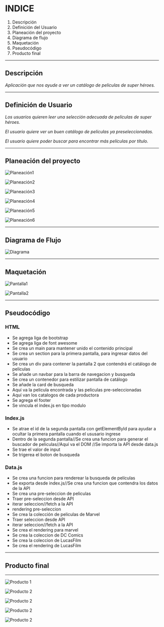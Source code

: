 # **INDICE**

1. Descripción
2. Definición del Usuario
3. Planeación del proyecto
4. Diagrama de flujo
5. Maquetación
6. Pseudocódigo
7. Producto final

---

## **Descripción**

_Aplicación que nos ayude a ver un catálogo de peliculas de super héroes._

---

## **Definición de Usuario**

_Los usuarios quieren leer una selección adecuada de películas de super héroes._

_El usuario quiere ver un buen catálogo de películas ya preseleccionadas._

_El usuario quiere poder buscar para encontrar más películas por título._

---

## **Planeación del proyecto**

![Planeación1](./assets/1.Planning.png)

![Planeación2](./assets/2.Planning.png)

![Planeación3](./assets/3.Planning.png)

![Planeación4](./assets/4.Planning.png)

![Planeación5](./assets/5.Planning.png)

![Planeación6](./assets/6.Planning.png)

---

## **Diagrama de Flujo**

![Diagrama](./assets/Mexflix.png)

---

## **Maquetación**

![Pantalla1](./assets/pantalla1.png)

![Pantalla2](./assets/pantalla2.png)

---

## **Pseudocódigo**

### HTML

* Se agrega liga de bootstrap
* Se agrega liga de font awesome
* Se crea un main para mantener unido el contenido principal
* Se crea un section para la primera pantalla, para ingresar datos del usuario
* Se crea un div para contener la pantalla 2 que contendrá el catálogo de peliculas
* Se añade un navbar para la barra de navegacion y busqueda
* Se crea un contenedor para estilizar pantalla de catálogo
* Se añade la card de busqueda
* Aquí va la pelicula encontrada y las peliculas pre-seleccionadas
* Aquí van los catalogos de cada productora
* Se agrega el footer
* Se vincula el index.js en tipo modulo

### Index.js

* Se atrae el id de la segunda pantalla con getElementById para ayudar a ocultar la primera pantalla cuando el ususario ingrese
* Dentro de la segunda pantalla//Se crea una funcion para generar el buscador de peliculas//Aquí va el DOM //Se importa la API desde data.js
* Se trae el valor de input
* Se trigerea el boton de busqueda

### Data.js

* Se crea una funcion para renderear la busqueda de películas
* Se exporta desde index.js//Se crea una funcion que contendra los datos de la API
* Se crea una pre-seleccion de peliculas
* Traer pre-seleccion desde API
* iterar seleccion//fetch a la API
* rendering pre-seleccion
* Se crea la colección de peliculas de Marvel
* Traer seleccion desde API
* iterar seleccion//fetch a la API
* Se crea el rendering para marvel
* Se crea la coleccion de DC Comics
* Se crea la coleccion de LucasFilm
* Se crea el rendering de LucasFilm

---

## **Producto final**

---
![Producto 1](./assets/Producto1.png)

![Producto 2](./assets/Producto2.png)

![Producto 2](./assets/Producto3.png)

![Producto 2](./assets/Producto4.png)

![Producto 2](./assets/Producto5.png)